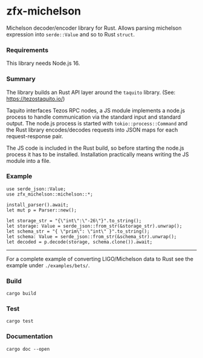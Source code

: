 # zfx-michelson

Michelson decoder/encoder library for Rust. Allows parsing michelson expression into `serde::Value` and so to Rust `struct`.

### Requirements

This library needs Node.js 16.

### Summary

The library builds an Rust API layer around the `taquito` library. (See: <https://tezostaquito.io/>)

Taquito interfaces Tezos RPC nodes, a JS module implements a node.js process to handle communication via the standard input and standard output. The node.js process is started with `tokio::process::Command` and the Rust library encodes/decodes requests into JSON maps for each request-response pair.

The JS code is included in the Rust build, so before starting the node.js process it has to be installed. Installation practically means writing the JS module into a file.

### Example

```text
use serde_json::Value;
use zfx_michelson::michelson::*;

install_parser().await;
let mut p = Parser::new();

let storage_str = "{\"int\":\"-26\"}".to_string();
let storage: Value = serde_json::from_str(&storage_str).unwrap();
let schema_str = "{ \"prim\": \"int\" }".to_string();
let schema: Value = serde_json::from_str(&schema_str).unwrap();
let decoded = p.decode(storage, schema.clone()).await;

```

----

For a complete example of converting LIGO/Michelson data to Rust see the example under `./examples/bets/`.

### Build

`cargo build`

### Test

`cargo test`

### Documentation

`cargo doc --open`
